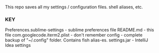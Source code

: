 This repo saves all my settings / configuration files. shell aliases, etc.

### KEY
Preferences.sublime-settings -  sublime preferences file
README.md - this file
com.googlecode.iterm2.plist - don't remember
config - complete backup of "~/.config" folder. Contains fish alias-es.
settings.jar - IntelliJ Idea settings